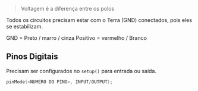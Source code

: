 > Voltagem é a diferença entre os polos

Todos os circuitos precisam estar com o Terra (GND) conectados, pois eles se estabilizam.

GND = Preto / marro / cinza
Positivo = vermelho / Branco

## Pinos Digitais
Precisam ser configurados no `setup()` para entrada ou saída.

```c
pinMode(<NUMERO DO PINO>, INPUT/OUTPUT);
```
<!--stackedit_data:
eyJoaXN0b3J5IjpbLTc0MzA4MjYwMSwtMjA4ODc0NjYxMl19
-->